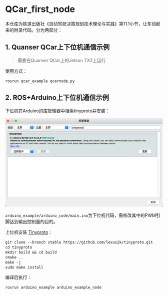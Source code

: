 # QCar_first_node

本仓库为铁道出版社《自动驾驶决策规划技术理论与实践》第11.1小节，让车动起来的附录代码。分为两部分：

## 1. Quanser QCar上下位机通信示例

> 需要在Quanser QCar上的Jetson TX2上运行

使用方式：

```
rosrun qcar_example qcarnode.py
```

## 2. ROS+Arduino上下位机通信示例

下位机在Arduino的库管理器中搜索tinyproto并安装：

![arduino-manager](images/arduino.png)

`arduino_example/arduino_code/main.ino`为下位机代码，需修改其中的PWM引脚达到输出控制量的目的。


上位机安装 [Tinyproto](https://github.com/lexus2k/tinyproto)：

```
git clone --branch stable https://github.com/lexus2k/tinyproto.git
cd tinyproto
mkdir build && cd build
cmake ..
make -j
sudo make install
```

编译后执行：

```
rosrun arduino_example arduino_example_node
```